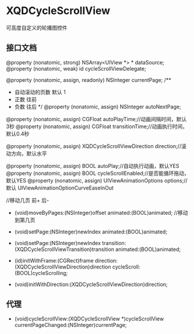 # XQDCycleScrollView
可高度自定义的轮播图控件

## 接口文档
@property (nonatomic, strong) NSArray<UIView *> * dataSource;
@property (nonatomic, weak) id <XQDCycleScrollViewDelegate> cycleScrollViewDelegate;

@property (nonatomic, assign, readonly) NSInteger currentPage;
/**
*  自动滚动的页数 默认 1
*  正数 往前
*  负数 往后
*/
@property (nonatomic, assign) NSInteger autoNextPage;

@property (nonatomic, assign) CGFloat autoPlayTime;//动画间隔时间，默认3秒
@property (nonatomic, assign) CGFloat transitionTime;//动画执行时间，默认0.4秒

@property (nonatomic, assign) XQDCycleScrollViewDirection direction;//滚动方向，默认水平

@property (nonatomic, assign) BOOL autoPlay;//自动执行动画，默认YES
@property (nonatomic, assign) BOOL cycleScrollEnabled;//是否能循环拖动，默认YES
@property (nonatomic, assign) UIViewAnimationOptions options;//默认 UIViewAnimationOptionCurveEaseInOut

//移动几页 前+ 后-
 - (void)moveByPages:(NSInteger)offset animated:(BOOL)animated;
//移动到第几页
 - (void)setPage:(NSInteger)newIndex animated:(BOOL)animated;
 - (void)setPage:(NSInteger)newIndex transition:(XQDCycleScrollViewTransition)transition animated:(BOOL)animated;


 - (id)initWithFrame:(CGRect)frame
direction:(XQDCycleScrollViewDirection)direction
cycleScroll:(BOOL)cycleScrolling;

 - (void)initWithDirection:(XQDCycleScrollViewDirection)direction;

## 代理
 - (void)cycleScrollView:(XQDCycleScrollView *)cycleScrollView currentPageChanged:(NSInteger)currentPage;